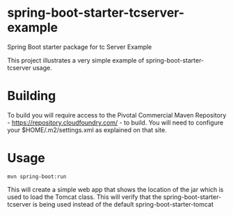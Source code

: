 # spring-boot-starter-tcserver-example
Spring Boot starter package for tc Server Example

This project illustrates a very simple example of spring-boot-starter-tcserver usage. 

Building
========
To build you will require access to the Pivotal Commercial Maven Repository - https://repository.cloudfoundry.com/ - to build. You will need to configure your $HOME/.m2/settings.xml as explained on that site.

Usage
=====

```
mvn spring-boot:run
```

This will create a simple web app that shows the location of the jar which is used to load the Tomcat class. This will verify that the spring-boot-starter-tcserver is being used instead of the default spring-boot-starter-tomcat


